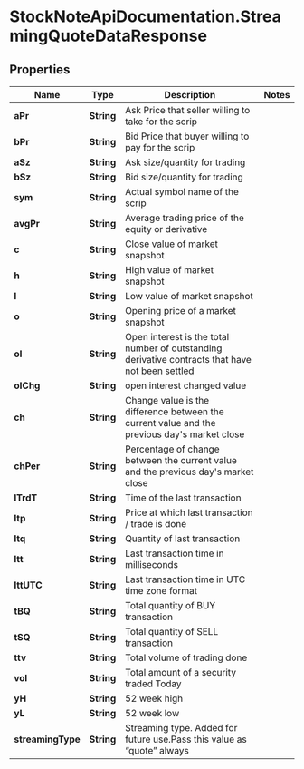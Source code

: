 # StockNoteApiDocumentation.StreamingQuoteDataResponse

## Properties
Name | Type | Description | Notes
------------ | ------------- | ------------- | -------------
**aPr** | **String** | Ask Price that seller willing to take for the scrip | 
**bPr** | **String** | Bid Price that buyer willing to pay for the scrip | 
**aSz** | **String** | Ask size/quantity for trading | 
**bSz** | **String** | Bid size/quantity for trading | 
**sym** | **String** | Actual symbol name of the scrip | 
**avgPr** | **String** | Average trading price of the equity or derivative | 
**c** | **String** | Close value of market snapshot | 
**h** | **String** | High value of market snapshot | 
**l** | **String** | Low value of market snapshot | 
**o** | **String** | Opening price of a market snapshot | 
**oI** | **String** | Open interest is the total number of outstanding derivative contracts that have not been settled | 
**oIChg** | **String** | open interest changed value | 
**ch** | **String** | Change value is the difference between the current value and the previous day's market close | 
**chPer** | **String** | Percentage of change between the current value and the previous day's market close | 
**lTrdT** | **String** | Time of the last transaction | 
**ltp** | **String** | Price at which last transaction / trade is done | 
**ltq** | **String** | Quantity of last transaction | 
**ltt** | **String** | Last transaction time in milliseconds | 
**lttUTC** | **String** | Last transaction time in UTC time zone format | 
**tBQ** | **String** | Total quantity of BUY transaction | 
**tSQ** | **String** | Total quantity of SELL transaction | 
**ttv** | **String** | Total volume of trading done | 
**vol** | **String** | Total amount of a security traded Today | 
**yH** | **String** | 52 week high | 
**yL** | **String** | 52 week low | 
**streamingType** | **String** | Streaming type. Added for future use.Pass this value as “quote” always | 


